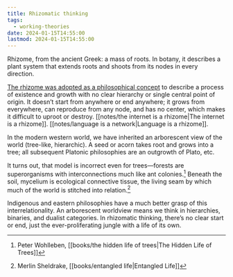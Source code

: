```yaml
---
title: Rhizomatic thinking
tags:
  - working-theories
date: 2024-01-15T14:55:00
lastmod: 2024-01-15T14:55:00
---
```


Rhizome, from the ancient Greek: a mass of roots. In botany, it describes a plant system that extends roots and shoots from its nodes in every direction.

[The rhizome was adopted as a philosophical concept](https://literariness.org/2017/04/26/the-philosophical-concept-of-rhizome/) to describe a process of existence and growth with no clear hierarchy or single central point of origin. It doesn’t start from anywhere or end anywhere; it grows from everywhere, can reproduce from any node, and has no center, which makes it difficult to uproot or destroy. [[notes/the internet is a rhizome|The internet is a rhizome]]. [[notes/language is a network|Language is a rhizome]]. 

In the modern western world, we have inherited an arborescent view of the world (tree-like, hierarchic). A seed or acorn takes root and grows into a tree; all subsequent Platonic philosophies are an outgrowth of Plato, etc.

It turns out, that model is incorrect even for trees—forests are superorganisms with interconnections much like ant colonies.[^1] Beneath the soil, mycelium is ecological connective tissue, the living seam by which much of the world is stitched into relation.[^2]

Indigenous and eastern philosophies have a much better grasp of this interrelationality. An arborescent worldview means we think in hierarchies, binaries, and dualist categories. In rhizomatic thinking, there’s no clear start or end, just the ever-proliferating jungle with a life of its own.

[^1]: Peter Wohlleben, [[books/the hidden life of trees|The Hidden Life of Trees]]
[^2]: Merlin Sheldrake, [[books/entangled life|Entangled Life]]


